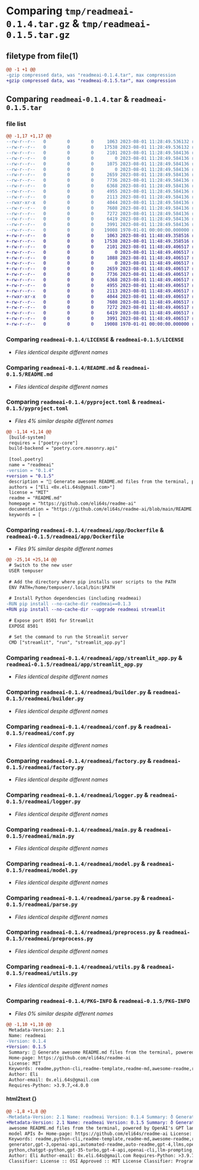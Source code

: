 # Comparing `tmp/readmeai-0.1.4.tar.gz` & `tmp/readmeai-0.1.5.tar.gz`

## filetype from file(1)

```diff
@@ -1 +1 @@
-gzip compressed data, was "readmeai-0.1.4.tar", max compression
+gzip compressed data, was "readmeai-0.1.5.tar", max compression
```

## Comparing `readmeai-0.1.4.tar` & `readmeai-0.1.5.tar`

### file list

```diff
@@ -1,17 +1,17 @@
--rw-r--r--   0        0        0     1063 2023-08-01 11:28:49.536132 readmeai-0.1.4/LICENSE
--rw-r--r--   0        0        0    17538 2023-08-01 11:28:49.536132 readmeai-0.1.4/README.md
--rw-r--r--   0        0        0     2101 2023-08-01 11:28:49.584136 readmeai-0.1.4/pyproject.toml
--rw-r--r--   0        0        0        0 2023-08-01 11:28:49.584136 readmeai-0.1.4/readmeai/__init__.py
--rw-r--r--   0        0        0     1075 2023-08-01 11:28:49.584136 readmeai-0.1.4/readmeai/app/Dockerfile
--rw-r--r--   0        0        0        0 2023-08-01 11:28:49.584136 readmeai-0.1.4/readmeai/app/__init__.py
--rw-r--r--   0        0        0     2659 2023-08-01 11:28:49.584136 readmeai-0.1.4/readmeai/app/streamlit_app.py
--rw-r--r--   0        0        0     7736 2023-08-01 11:28:49.584136 readmeai-0.1.4/readmeai/builder.py
--rw-r--r--   0        0        0     6368 2023-08-01 11:28:49.584136 readmeai-0.1.4/readmeai/conf.py
--rw-r--r--   0        0        0     4955 2023-08-01 11:28:49.584136 readmeai-0.1.4/readmeai/factory.py
--rw-r--r--   0        0        0     2113 2023-08-01 11:28:49.584136 readmeai-0.1.4/readmeai/logger.py
--rwxr-xr-x   0        0        0     4044 2023-08-01 11:28:49.584136 readmeai-0.1.4/readmeai/main.py
--rw-r--r--   0        0        0     7608 2023-08-01 11:28:49.584136 readmeai-0.1.4/readmeai/model.py
--rw-r--r--   0        0        0     7272 2023-08-01 11:28:49.584136 readmeai-0.1.4/readmeai/parse.py
--rw-r--r--   0        0        0     6419 2023-08-01 11:28:49.584136 readmeai-0.1.4/readmeai/preprocess.py
--rw-r--r--   0        0        0     3991 2023-08-01 11:28:49.584136 readmeai-0.1.4/readmeai/utils.py
--rw-r--r--   0        0        0    19008 1970-01-01 00:00:00.000000 readmeai-0.1.4/PKG-INFO
+-rw-r--r--   0        0        0     1063 2023-08-01 11:48:49.358516 readmeai-0.1.5/LICENSE
+-rw-r--r--   0        0        0    17538 2023-08-01 11:48:49.358516 readmeai-0.1.5/README.md
+-rw-r--r--   0        0        0     2101 2023-08-01 11:48:49.406517 readmeai-0.1.5/pyproject.toml
+-rw-r--r--   0        0        0        0 2023-08-01 11:48:49.406517 readmeai-0.1.5/readmeai/__init__.py
+-rw-r--r--   0        0        0     1088 2023-08-01 11:48:49.406517 readmeai-0.1.5/readmeai/app/Dockerfile
+-rw-r--r--   0        0        0        0 2023-08-01 11:48:49.406517 readmeai-0.1.5/readmeai/app/__init__.py
+-rw-r--r--   0        0        0     2659 2023-08-01 11:48:49.406517 readmeai-0.1.5/readmeai/app/streamlit_app.py
+-rw-r--r--   0        0        0     7736 2023-08-01 11:48:49.406517 readmeai-0.1.5/readmeai/builder.py
+-rw-r--r--   0        0        0     6368 2023-08-01 11:48:49.406517 readmeai-0.1.5/readmeai/conf.py
+-rw-r--r--   0        0        0     4955 2023-08-01 11:48:49.406517 readmeai-0.1.5/readmeai/factory.py
+-rw-r--r--   0        0        0     2113 2023-08-01 11:48:49.406517 readmeai-0.1.5/readmeai/logger.py
+-rwxr-xr-x   0        0        0     4044 2023-08-01 11:48:49.406517 readmeai-0.1.5/readmeai/main.py
+-rw-r--r--   0        0        0     7608 2023-08-01 11:48:49.406517 readmeai-0.1.5/readmeai/model.py
+-rw-r--r--   0        0        0     7272 2023-08-01 11:48:49.406517 readmeai-0.1.5/readmeai/parse.py
+-rw-r--r--   0        0        0     6419 2023-08-01 11:48:49.406517 readmeai-0.1.5/readmeai/preprocess.py
+-rw-r--r--   0        0        0     3991 2023-08-01 11:48:49.406517 readmeai-0.1.5/readmeai/utils.py
+-rw-r--r--   0        0        0    19008 1970-01-01 00:00:00.000000 readmeai-0.1.5/PKG-INFO
```

### Comparing `readmeai-0.1.4/LICENSE` & `readmeai-0.1.5/LICENSE`

 * *Files identical despite different names*

### Comparing `readmeai-0.1.4/README.md` & `readmeai-0.1.5/README.md`

 * *Files identical despite different names*

### Comparing `readmeai-0.1.4/pyproject.toml` & `readmeai-0.1.5/pyproject.toml`

 * *Files 4% similar despite different names*

```diff
@@ -1,14 +1,14 @@
 [build-system]
 requires = ["poetry-core"]
 build-backend = "poetry.core.masonry.api"
 
 [tool.poetry]
 name = "readmeai"
-version = "0.1.4"
+version = "0.1.5"
 description = "🚀 Generate awesome README.md files from the terminal, powered by OpenAI's GPT language model APIs 💫"
 authors = ["Eli <0x.eli.64s@gmail.com>"]
 license = "MIT"
 readme = "README.md"
 homepage = "https://github.com/eli64s/readme-ai"
 documentation = "https://github.com/eli64s/readme-ai/blob/main/README.md"
 keywords = [
```

### Comparing `readmeai-0.1.4/readmeai/app/Dockerfile` & `readmeai-0.1.5/readmeai/app/Dockerfile`

 * *Files 9% similar despite different names*

```diff
@@ -25,14 +25,14 @@
 # Switch to the new user
 USER tempuser
 
 # Add the directory where pip installs user scripts to the PATH
 ENV PATH=/home/tempuser/.local/bin:$PATH
 
 # Install Python dependencies (including readmeai)
-RUN pip install --no-cache-dir readmeai==0.1.3
+RUN pip install --no-cache-dir --upgrade readmeai streamlit
 
 # Expose port 8501 for Streamlit
 EXPOSE 8501
 
 # Set the command to run the Streamlit server
 CMD ["streamlit", "run", "streamlit_app.py"]
```

### Comparing `readmeai-0.1.4/readmeai/app/streamlit_app.py` & `readmeai-0.1.5/readmeai/app/streamlit_app.py`

 * *Files identical despite different names*

### Comparing `readmeai-0.1.4/readmeai/builder.py` & `readmeai-0.1.5/readmeai/builder.py`

 * *Files identical despite different names*

### Comparing `readmeai-0.1.4/readmeai/conf.py` & `readmeai-0.1.5/readmeai/conf.py`

 * *Files identical despite different names*

### Comparing `readmeai-0.1.4/readmeai/factory.py` & `readmeai-0.1.5/readmeai/factory.py`

 * *Files identical despite different names*

### Comparing `readmeai-0.1.4/readmeai/logger.py` & `readmeai-0.1.5/readmeai/logger.py`

 * *Files identical despite different names*

### Comparing `readmeai-0.1.4/readmeai/main.py` & `readmeai-0.1.5/readmeai/main.py`

 * *Files identical despite different names*

### Comparing `readmeai-0.1.4/readmeai/model.py` & `readmeai-0.1.5/readmeai/model.py`

 * *Files identical despite different names*

### Comparing `readmeai-0.1.4/readmeai/parse.py` & `readmeai-0.1.5/readmeai/parse.py`

 * *Files identical despite different names*

### Comparing `readmeai-0.1.4/readmeai/preprocess.py` & `readmeai-0.1.5/readmeai/preprocess.py`

 * *Files identical despite different names*

### Comparing `readmeai-0.1.4/readmeai/utils.py` & `readmeai-0.1.5/readmeai/utils.py`

 * *Files identical despite different names*

### Comparing `readmeai-0.1.4/PKG-INFO` & `readmeai-0.1.5/PKG-INFO`

 * *Files 0% similar despite different names*

```diff
@@ -1,10 +1,10 @@
 Metadata-Version: 2.1
 Name: readmeai
-Version: 0.1.4
+Version: 0.1.5
 Summary: 🚀 Generate awesome README.md files from the terminal, powered by OpenAI's GPT language model APIs 💫
 Home-page: https://github.com/eli64s/readme-ai
 License: MIT
 Keywords: readme,python-cli,readme-template,readme-md,awesome-readme,readme-generator,gpt-3,openai-api,automated-readme,auto-readme,gpt-4,llms,openai-python,chatgpt-python,gpt-35-turbo,gpt-4-api,openai-cli,llm-prompting,llm-agent
 Author: Eli
 Author-email: 0x.eli.64s@gmail.com
 Requires-Python: >3.9.7,<4.0.0
```

#### html2text {}

```diff
@@ -1,8 +1,8 @@
-Metadata-Version: 2.1 Name: readmeai Version: 0.1.4 Summary: ð Generate
+Metadata-Version: 2.1 Name: readmeai Version: 0.1.5 Summary: ð Generate
 awesome README.md files from the terminal, powered by OpenAI's GPT language
 model APIs ð« Home-page: https://github.com/eli64s/readme-ai License: MIT
 Keywords: readme,python-cli,readme-template,readme-md,awesome-readme,readme-
 generator,gpt-3,openai-api,automated-readme,auto-readme,gpt-4,llms,openai-
 python,chatgpt-python,gpt-35-turbo,gpt-4-api,openai-cli,llm-prompting,llm-agent
 Author: Eli Author-email: 0x.eli.64s@gmail.com Requires-Python: >3.9.7,<4.0.0
 Classifier: License :: OSI Approved :: MIT License Classifier: Programming
```

